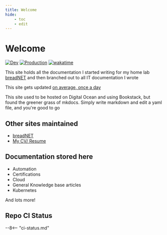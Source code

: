 ```yaml
---
title: Welcome
hide:
    - toc
    - edit
---
```


# Welcome

[![Dev](https://github.com/userbradley/documentation.breadnet.co.uk/actions/workflows/dev.yaml/badge.svg)](https://github.com/userbradley/documentation.breadnet.co.uk/actions/workflows/dev.yaml) [![Production](https://github.com/userbradley/documentation.breadnet.co.uk/actions/workflows/prod.yaml/badge.svg)](https://github.com/userbradley/documentation.breadnet.co.uk/actions/workflows/prod.yaml)
[![wakatime](https://wakatime.com/badge/user/befd4d51-df71-4caa-90ba-09a83c0524b0/project/fa7f3e73-d976-48d9-94f5-a17bd1bb4614.svg)](https://wakatime.com/badge/user/befd4d51-df71-4caa-90ba-09a83c0524b0/project/fa7f3e73-d976-48d9-94f5-a17bd1bb4614)

This site holds all the documentation I started writing for my home lab [breadNET](https://breadnet.co.uk/?mtm_campaign=documentation&mtm_kwd=mainpage) and then
branched out to all IT documentation I wrote


This site gets updated [on average, once a day](https://github.com/userbradley/documentation.breadnet.co.uk/graphs/commit-activity)

This site used to be hosted on Digital Ocean and using Bookstack, but found the greener grass of mkdocs. Simply write markdown
and edit a yaml file, and you're good to go

## Other sites maintained

* [breadNET](https://breadnet.co.uk/?mtm_campaign=documentation&mtm_kwd=mainpage)
* [My CV/ Resume](https://bradley.breadnet.co.uk/?mtm_campaign=documentation&mtm_kwd=mainpage)

## Documentation stored here

* Automation
* Certifications
* Cloud
* General Knowledge base articles
* Kubernetes

And lots more!

## Repo CI Status

--8<-- "ci-status.md"
